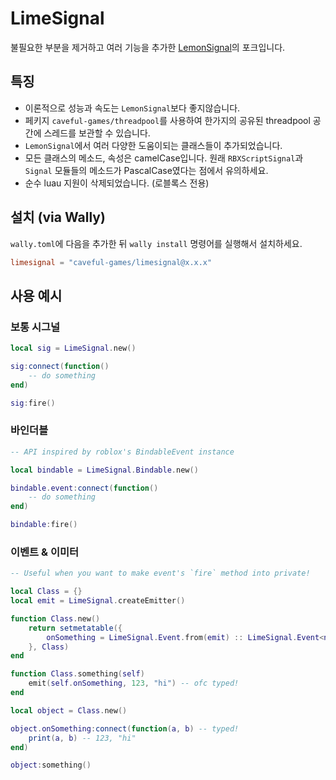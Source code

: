 # LimeSignal
불필요한 부분을 제거하고 여러 기능을 추가한 [LemonSignal](https://github.com/Data-Oriented-House/LemonSignal)의 포크입니다.

## 특징
- 이론적으로 성능과 속도는 `LemonSignal`보다 좋지않습니다.
- 페키지 `caveful-games/threadpool`를 사용하여 한가지의 공유된 threadpool 공간에 스레드를 보관할 수 있습니다.
- `LemonSignal`에서 여러 다양한 도움이되는 클래스들이 추가되었습니다.
- 모든 클래스의 메소드, 속성은 camelCase입니다. 원래 `RBXScriptSignal`과 `Signal` 모듈들의 메소드가 PascalCase였다는 점에서 유의하세요.
- 순수 luau 지원이 삭제되었습니다. (로블록스 전용)

## 설치 (via Wally)
`wally.toml`에 다음을 추가한 뒤 `wally install` 명령어를 실행해서 설치하세요.
```toml
limesignal = "caveful-games/limesignal@x.x.x"
```

## 사용 예시
### 보통 시그널
```lua
local sig = LimeSignal.new()

sig:connect(function()
	-- do something
end)

sig:fire()

```
### 바인더블
```lua
-- API inspired by roblox's BindableEvent instance

local bindable = LimeSignal.Bindable.new()

bindable.event:connect(function()
	-- do something
end)

bindable:fire()
```
### 이벤트 & 이미터
```lua
-- Useful when you want to make event's `fire` method into private!

local Class = {}
local emit = LimeSignal.createEmitter()

function Class.new()
	return setmetatable({
		onSomething = LimeSignal.Event.from(emit) :: LimeSignal.Event<number, string>
	}, Class)
end

function Class.something(self)
	emit(self.onSomething, 123, "hi") -- ofc typed!
end

local object = Class.new()

object.onSomething:connect(function(a, b) -- typed!
	print(a, b) -- 123, "hi"
end)

object:something()
```
